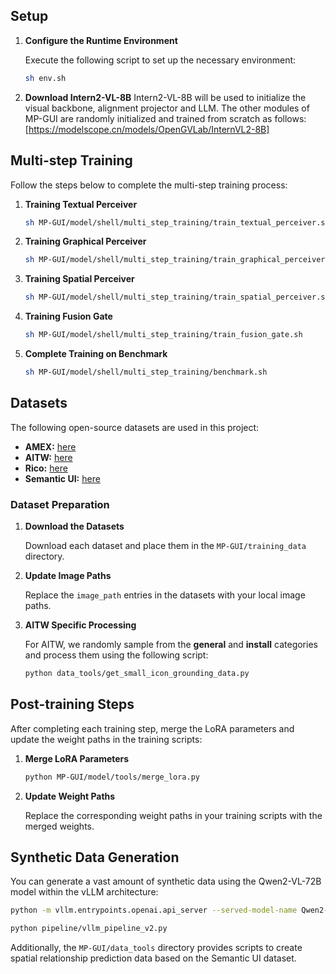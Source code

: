 
## Setup

1. **Configure the Runtime Environment**

   Execute the following script to set up the necessary environment:

   ```bash
   sh env.sh
   ```

2. **Download Intern2-VL-8B**
Intern2-VL-8B will be used to initialize the visual backbone, alignment projector and LLM. The other modules of MP-GUI are randomly initialized and trained from scratch as follows:
   [https://modelscope.cn/models/OpenGVLab/InternVL2-8B]

## Multi-step Training

Follow the steps below to complete the multi-step training process:

1. **Training Textual Perceiver**

   ```bash
   sh MP-GUI/model/shell/multi_step_training/train_textual_perceiver.sh
   ```

2. **Training Graphical Perceiver**

   ```bash
   sh MP-GUI/model/shell/multi_step_training/train_graphical_perceiver.sh
   ```

3. **Training Spatial Perceiver**

   ```bash
   sh MP-GUI/model/shell/multi_step_training/train_spatial_perceiver.sh
   ```

4. **Training Fusion Gate**

   ```bash
   sh MP-GUI/model/shell/multi_step_training/train_fusion_gate.sh
   ```

5. **Complete Training on Benchmark**

   ```bash
   sh MP-GUI/model/shell/multi_step_training/benchmark.sh
   ```

## Datasets

The following open-source datasets are used in this project:

- **AMEX:** [here](https://yuxiangchai.github.io/AMEX/)
- **AITW:** [here](https://github.com/google-research/google-research/tree/master/android_in_the_wild)
- **Rico:** [here](http://www.interactionmining.org/rico.html#quick-downloads)
- **Semantic UI:** [here](http://www.interactionmining.org/rico.html)


### Dataset Preparation

1. **Download the Datasets**

   Download each dataset and place them in the `MP-GUI/training_data` directory.

2. **Update Image Paths**

   Replace the `image_path` entries in the datasets with your local image paths.

3. **AITW Specific Processing**

   For AITW, we randomly sample from the **general** and **install** categories and process them using the following script:

   ```bash
   python data_tools/get_small_icon_grounding_data.py
   ```

## Post-training Steps

After completing each training step, merge the LoRA parameters and update the weight paths in the training scripts:

1. **Merge LoRA Parameters**

   ```bash
   python MP-GUI/model/tools/merge_lora.py
   ```

2. **Update Weight Paths**

   Replace the corresponding weight paths in your training scripts with the merged weights.

## Synthetic Data Generation

You can generate a vast amount of synthetic data using the Qwen2-VL-72B model within the vLLM architecture:
```bash
python -m vllm.entrypoints.openai.api_server --served-model-name Qwen2-VL-72B-Instruct --model Qwen/Qwen2-VL-72B-Instruct -tp 8
```
```bash
python pipeline/vllm_pipeline_v2.py
```

Additionally, the `MP-GUI/data_tools` directory provides scripts to create spatial relationship prediction data based on the Semantic UI dataset.

